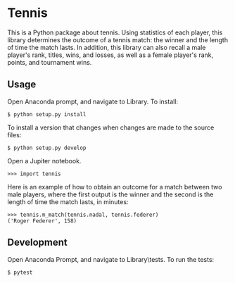 # Tennis

This is a Python package about tennis. Using statistics of each player, this library determines the outcome of a tennis match: the winner and the length of time the match lasts.  In addition, this library can also recall a male player's rank, titles, wins, and losses, as well as a female player's rank, points, and tournament wins.

## Usage

Open Anaconda prompt, and navigate to Library.
To install:

    $ python setup.py install  

To install a version that changes when changes are made to the source files:

    $ python setup.py develop

Open a Jupiter notebook.
    
    >>> import tennis 

Here is an example of how to obtain an outcome for a match between two male players, where the first output is the winner and the second is the length of time the match lasts, in minutes:

    >>> tennis.m_match(tennis.nadal, tennis.federer)    
    ('Roger Federer', 158)    

## Development

Open Anaconda Prompt, and navigate to Library\tests.
To run the tests:
    
    $ pytest
